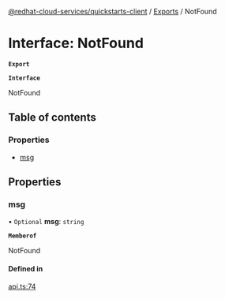 [@redhat-cloud-services/quickstarts-client](../README.md) / [Exports](../modules.md) / NotFound

# Interface: NotFound

**`Export`**

**`Interface`**

NotFound

## Table of contents

### Properties

- [msg](NotFound.md#msg)

## Properties

### msg

• `Optional` **msg**: `string`

**`Memberof`**

NotFound

#### Defined in

[api.ts:74](https://github.com/RedHatInsights/javascript-clients/blob/master/packages/quickstarts/api.ts#L74)
